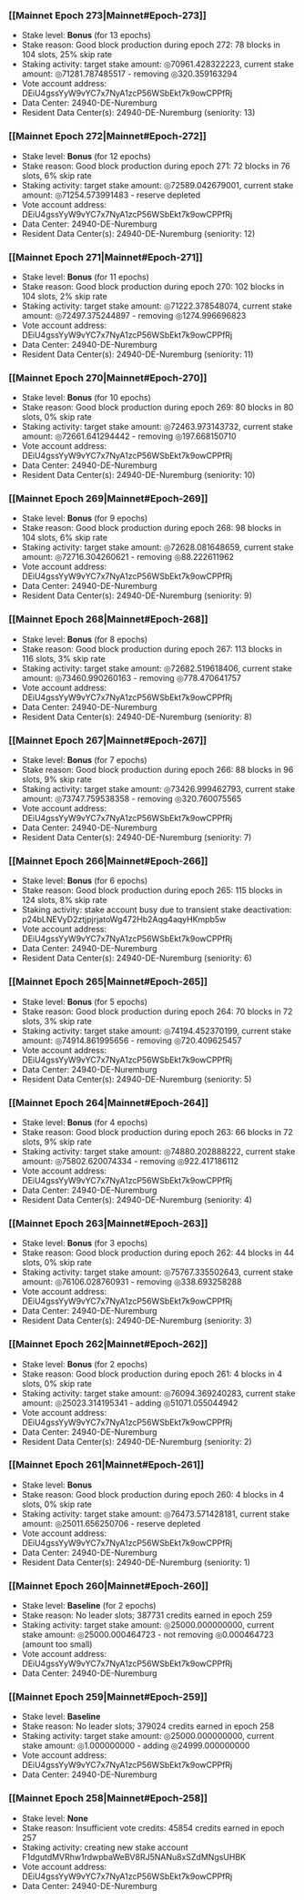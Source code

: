 ### [[Mainnet Epoch 273|Mainnet#Epoch-273]]
* Stake level: **Bonus** (for 13 epochs)
* Stake reason: Good block production during epoch 272: 78 blocks in 104 slots, 25% skip rate
* Staking activity: target stake amount: ◎70961.428322223, current stake amount: ◎71281.787485517 - removing ◎320.359163294
* Vote account address: DEiU4gssYyW9vYC7x7NyA1zcP56WSbEkt7k9owCPPfRj
* Data Center: 24940-DE-Nuremburg
* Resident Data Center(s): 24940-DE-Nuremburg (seniority: 13)
### [[Mainnet Epoch 272|Mainnet#Epoch-272]]
* Stake level: **Bonus** (for 12 epochs)
* Stake reason: Good block production during epoch 271: 72 blocks in 76 slots, 6% skip rate
* Staking activity: target stake amount: ◎72589.042679001, current stake amount: ◎71254.573991483 - reserve depleted
* Vote account address: DEiU4gssYyW9vYC7x7NyA1zcP56WSbEkt7k9owCPPfRj
* Data Center: 24940-DE-Nuremburg
* Resident Data Center(s): 24940-DE-Nuremburg (seniority: 12)
### [[Mainnet Epoch 271|Mainnet#Epoch-271]]
* Stake level: **Bonus** (for 11 epochs)
* Stake reason: Good block production during epoch 270: 102 blocks in 104 slots, 2% skip rate
* Staking activity: target stake amount: ◎71222.378548074, current stake amount: ◎72497.375244897 - removing ◎1274.996696823
* Vote account address: DEiU4gssYyW9vYC7x7NyA1zcP56WSbEkt7k9owCPPfRj
* Data Center: 24940-DE-Nuremburg
* Resident Data Center(s): 24940-DE-Nuremburg (seniority: 11)
### [[Mainnet Epoch 270|Mainnet#Epoch-270]]
* Stake level: **Bonus** (for 10 epochs)
* Stake reason: Good block production during epoch 269: 80 blocks in 80 slots, 0% skip rate
* Staking activity: target stake amount: ◎72463.973143732, current stake amount: ◎72661.641294442 - removing ◎197.668150710
* Vote account address: DEiU4gssYyW9vYC7x7NyA1zcP56WSbEkt7k9owCPPfRj
* Data Center: 24940-DE-Nuremburg
* Resident Data Center(s): 24940-DE-Nuremburg (seniority: 10)
### [[Mainnet Epoch 269|Mainnet#Epoch-269]]
* Stake level: **Bonus** (for 9 epochs)
* Stake reason: Good block production during epoch 268: 98 blocks in 104 slots, 6% skip rate
* Staking activity: target stake amount: ◎72628.081648659, current stake amount: ◎72716.304260621 - removing ◎88.222611962
* Vote account address: DEiU4gssYyW9vYC7x7NyA1zcP56WSbEkt7k9owCPPfRj
* Data Center: 24940-DE-Nuremburg
* Resident Data Center(s): 24940-DE-Nuremburg (seniority: 9)
### [[Mainnet Epoch 268|Mainnet#Epoch-268]]
* Stake level: **Bonus** (for 8 epochs)
* Stake reason: Good block production during epoch 267: 113 blocks in 116 slots, 3% skip rate
* Staking activity: target stake amount: ◎72682.519618406, current stake amount: ◎73460.990260163 - removing ◎778.470641757
* Vote account address: DEiU4gssYyW9vYC7x7NyA1zcP56WSbEkt7k9owCPPfRj
* Data Center: 24940-DE-Nuremburg
* Resident Data Center(s): 24940-DE-Nuremburg (seniority: 8)
### [[Mainnet Epoch 267|Mainnet#Epoch-267]]
* Stake level: **Bonus** (for 7 epochs)
* Stake reason: Good block production during epoch 266: 88 blocks in 96 slots, 9% skip rate
* Staking activity: target stake amount: ◎73426.999462793, current stake amount: ◎73747.759538358 - removing ◎320.760075565
* Vote account address: DEiU4gssYyW9vYC7x7NyA1zcP56WSbEkt7k9owCPPfRj
* Data Center: 24940-DE-Nuremburg
* Resident Data Center(s): 24940-DE-Nuremburg (seniority: 7)
### [[Mainnet Epoch 266|Mainnet#Epoch-266]]
* Stake level: **Bonus** (for 6 epochs)
* Stake reason: Good block production during epoch 265: 115 blocks in 124 slots, 8% skip rate
* Staking activity: stake account busy due to transient stake deactivation: p24bLNEVyD2ztjpjrjatoWg472Hb2Aqg4aqyHKmpb5w
* Vote account address: DEiU4gssYyW9vYC7x7NyA1zcP56WSbEkt7k9owCPPfRj
* Data Center: 24940-DE-Nuremburg
* Resident Data Center(s): 24940-DE-Nuremburg (seniority: 6)
### [[Mainnet Epoch 265|Mainnet#Epoch-265]]
* Stake level: **Bonus** (for 5 epochs)
* Stake reason: Good block production during epoch 264: 70 blocks in 72 slots, 3% skip rate
* Staking activity: target stake amount: ◎74194.452370199, current stake amount: ◎74914.861995656 - removing ◎720.409625457
* Vote account address: DEiU4gssYyW9vYC7x7NyA1zcP56WSbEkt7k9owCPPfRj
* Data Center: 24940-DE-Nuremburg
* Resident Data Center(s): 24940-DE-Nuremburg (seniority: 5)
### [[Mainnet Epoch 264|Mainnet#Epoch-264]]
* Stake level: **Bonus** (for 4 epochs)
* Stake reason: Good block production during epoch 263: 66 blocks in 72 slots, 9% skip rate
* Staking activity: target stake amount: ◎74880.202888222, current stake amount: ◎75802.620074334 - removing ◎922.417186112
* Vote account address: DEiU4gssYyW9vYC7x7NyA1zcP56WSbEkt7k9owCPPfRj
* Data Center: 24940-DE-Nuremburg
* Resident Data Center(s): 24940-DE-Nuremburg (seniority: 4)
### [[Mainnet Epoch 263|Mainnet#Epoch-263]]
* Stake level: **Bonus** (for 3 epochs)
* Stake reason: Good block production during epoch 262: 44 blocks in 44 slots, 0% skip rate
* Staking activity: target stake amount: ◎75767.335502643, current stake amount: ◎76106.028760931 - removing ◎338.693258288
* Vote account address: DEiU4gssYyW9vYC7x7NyA1zcP56WSbEkt7k9owCPPfRj
* Data Center: 24940-DE-Nuremburg
* Resident Data Center(s): 24940-DE-Nuremburg (seniority: 3)
### [[Mainnet Epoch 262|Mainnet#Epoch-262]]
* Stake level: **Bonus** (for 2 epochs)
* Stake reason: Good block production during epoch 261: 4 blocks in 4 slots, 0% skip rate
* Staking activity: target stake amount: ◎76094.369240283, current stake amount: ◎25023.314195341 - adding ◎51071.055044942
* Vote account address: DEiU4gssYyW9vYC7x7NyA1zcP56WSbEkt7k9owCPPfRj
* Data Center: 24940-DE-Nuremburg
* Resident Data Center(s): 24940-DE-Nuremburg (seniority: 2)
### [[Mainnet Epoch 261|Mainnet#Epoch-261]]
* Stake level: **Bonus**
* Stake reason: Good block production during epoch 260: 4 blocks in 4 slots, 0% skip rate
* Staking activity: target stake amount: ◎76473.571428181, current stake amount: ◎25011.656250706 - reserve depleted
* Vote account address: DEiU4gssYyW9vYC7x7NyA1zcP56WSbEkt7k9owCPPfRj
* Data Center: 24940-DE-Nuremburg
* Resident Data Center(s): 24940-DE-Nuremburg (seniority: 1)
### [[Mainnet Epoch 260|Mainnet#Epoch-260]]
* Stake level: **Baseline** (for 2 epochs)
* Stake reason: No leader slots; 387731 credits earned in epoch 259
* Staking activity: target stake amount: ◎25000.000000000, current stake amount: ◎25000.000464723 - not removing ◎0.000464723 (amount too small)
* Vote account address: DEiU4gssYyW9vYC7x7NyA1zcP56WSbEkt7k9owCPPfRj
* Data Center: 24940-DE-Nuremburg
### [[Mainnet Epoch 259|Mainnet#Epoch-259]]
* Stake level: **Baseline**
* Stake reason: No leader slots; 379024 credits earned in epoch 258
* Staking activity: target stake amount: ◎25000.000000000, current stake amount: ◎1.000000000 - adding ◎24999.000000000
* Vote account address: DEiU4gssYyW9vYC7x7NyA1zcP56WSbEkt7k9owCPPfRj
* Data Center: 24940-DE-Nuremburg
### [[Mainnet Epoch 258|Mainnet#Epoch-258]]
* Stake level: **None**
* Stake reason: Insufficient vote credits: 45854 credits earned in epoch 257
* Staking activity: creating new stake account F1dgutdMVRhw1rdwpbaWeBV8RJ5NANu8xSZdMNgsUHBK
* Vote account address: DEiU4gssYyW9vYC7x7NyA1zcP56WSbEkt7k9owCPPfRj
* Data Center: 24940-DE-Nuremburg